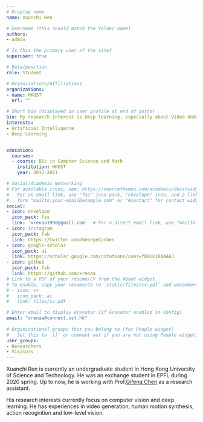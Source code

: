 ```yaml
---
# Display name
name: Xuanchi Ren

# Username (this should match the folder name)
authors:
- admin

# Is this the primary user of the site?
superuser: true

# Role/position
role: Student

# Organizations/Affiliations
organizations:
- name: HKUST
  url: ""

# Short bio (displayed in user profile at end of posts)
bio: My research interest is Deep learning, especially about Video Understanding and Pose Recognition.
interests:
- Artificial Intelligence
- Deep Learning


education:
  courses:
  - course: BSc in Compter Science and Math
    institution: HKUST
    year: 2017-2021

# Social/Academic Networking
# For available icons, see: https://sourcethemes.com/academic/docs/widgets/#icons
#   For an email link, use "fas" icon pack, "envelope" icon, and a link in the
#   form "mailto:your-email@example.com" or "#contact" for contact widget.
social:
- icon: envelope
  icon_pack: fas
  link: 'xrenaa1998@gmail.com'  # For a direct email link, use "mailto:test@example.org".
- icon: instagram
  icon_pack: fab
  link: https://twitter.com/GeorgeCushen
- icon: google-scholar
  icon_pack: ai
  link: https://scholar.google.com/citations?user=fDHUk18AAAAJ
- icon: github
  icon_pack: fab
  link: https://github.com/xrenaa
# Link to a PDF of your resume/CV from the About widget.
# To enable, copy your resume/CV to `static/files/cv.pdf` and uncomment the lines below.  
# - icon: cv
#   icon_pack: ai
#   link: files/cv.pdf

# Enter email to display Gravatar (if Gravatar enabled in Config)
email: "xrenaa@connect.ust.hk"
  
# Organizational groups that you belong to (for People widget)
#   Set this to `[]` or comment out if you are not using People widget.  
user_groups:
- Researchers
- Visitors
---
```


Xuanchi Ren is currently an undergraduate student in Hong Kong University of Science and Technology. He was an exchange student in EPFL during 2020 spring. Up to now, he is working with Prof.[Qifeng Chen](https://cqf.io/) as a research assistant.

His research interests currently focus on computer vision and deep learning. He has experiences in video generation, human motion synthesis, action recognition and low-level vision.